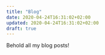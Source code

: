 ```yaml
---
title: "Blog"
date: 2020-04-24T16:31:02+02:00
updated: 2020-04-24T16:31:02+02:00
draft: true
---
```


Behold all my blog posts!

